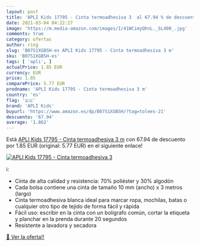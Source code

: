 ```yaml
---
layout: post
title: 'APLI Kids 17795 - Cinta termoadhesiva 3  al 67.94 % de descuento'
date: 2021-03-04 04:22:17
image: 'https://m.media-amazon.com/images/I/41WCimyQhnL._SL400_.jpg'
comments: true
category: ofertas
author: ring
slug: 'B07S1XGBSH-es APLI Kids 17795 - Cinta termoadhesiva 3 m'
sku: 'B07S1XGBSH-es'
tags: [ 'apli', ]
actualPrice: 1.85 EUR
currency: EUR
price: 1.85
comparePrice: 5.77 EUR
prodname: 'APLI Kids 17795 - Cinta termoadhesiva 3 m'
country: 'es'
flag: '🇪🇸'
brand: 'APLI Kids'
buyurl: 'https://www.amazon.es/dp/B07S1XGBSH/?tag=tolees-21'
descuento: '67.94'
average: '1.862'
---
```


Está [APLI Kids 17795 - Cinta termoadhesiva 3 m](https://www.amazon.es/dp/B07S1XGBSH/?tag=tolees-21) con 67.94 de descuento por 1.85 EUR (original: 5.77 EUR) en el siguiente enlace!

[![APLI Kids 17795 - Cinta termoadhesiva 3 ](https://m.media-amazon.com/images/I/41WCimyQhnL._SL400_.jpg)](https://www.amazon.es/dp/B07S1XGBSH/?tag=tolees-21)

ℹ️:

- Cinta de alta calidad y resistencia: 70% poliéster y 30% algodón
- Cada bolsa contiene una cinta de tamaño 10 mm (ancho) x 3 metros (largo)
- Cinta termoadhesiva blanca ideal para marcar ropa, mochilas, batas o cualquier otro tipo de tejido de forma fácil y rápida
- Fácil uso: escribir en la cinta con un bolígrafo común, cortar la etiqueta y planchar en la prenda durante 20 segundos
- Resistente a lavadora y secadora

[🛒 Ver la oferta!!](https://www.amazon.es/dp/B07S1XGBSH/?tag=tolees-21)
